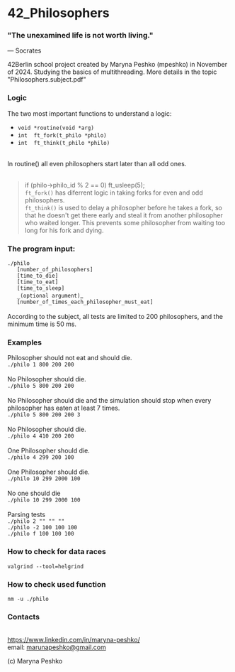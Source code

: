 
# 42_Philosophers

### "The unexamined life is not worth living."
— Socrates

42Berlin school project created by Maryna Peshko (mpeshko) in November of 2024. Studying the basics of multithreading. More details in the topic "Philosophers.subject.pdf"

### Logic

The two most important functions to understand a logic:
* `void	*routine(void *arg)`
* `int	ft_fork(t_philo *philo)`
* `int	ft_think(t_philo *philo)`

<br />In routine() all even philosophers start later than all odd ones.<br />
<br />
>if (philo->philo_id % 2 == 0)
>		ft_usleep(5);
<br />`ft_fork()` has diferrent logic in taking forks for even and odd philosophers.
<br />`ft_think()`  is used to delay a philosopher before he takes a fork, so that he doesn't get there early and steal it from another philosopher who waited longer. This prevents some philosopher from waiting too long for his fork and dying.

### The program input:
`./philo`
<br />`   [number_of_philosophers]`
<br />`   [time_to_die]`
<br />`   [time_to_eat]`
<br />`   [time_to_sleep]`
<br />`   _(optional argument)`_
<br />`   [number_of_times_each_philosopher_must_eat]`
<br />  <br /> According to the subject, all tests are limited to 200 philosophers, and the minimum time is 50 ms.

### Examples

Philosopher should not eat and should die.
<br />`./philo 1 800 200 200`
<br /><br />
No Philosopher should die.
<br />`./philo 5 800 200 200`
<br /><br />
No Philosopher should die and the simulation should stop when every philosopher has eaten at least 7 times.
<br />`./philo 5 800 200 200 3`
<br /><br />
No Philosopher should die.
<br />`./philo 4 410 200 200`
<br /><br />
One Philosopher should die.
<br />`./philo 4 299 200 100`
<br /><br />
One Philosopher should die.
<br />`./philo 10 299 2000 100`
<br /><br />
No one should die
<br />`./philo 10 299 2000 100`
<br /><br />
Parsing tests
<br />`./philo 2 "" "" ""`
<br />`./philo -2 100 100 100`
<br />`./philo f 100 100 100`

### How to check for data races 
`valgrind --tool=helgrind`

### How to check used function

`nm -u ./philo`

### Contacts
<br />https://www.linkedin.com/in/maryna-peshko/
<br />email: marunapeshko@gmail.com

(c) Maryna Peshko